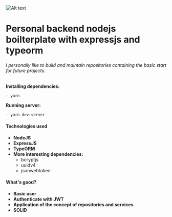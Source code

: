 ![Alt text](https://github.com/diegoMasin/maximumtech/blob/master/assets/img/logo-colorida.png)

# Personal backend nodejs boilterplate with expressjs and typeorm

###### I personally like to build and maintain repositories containing the basic start for future projects.

**Installing dependencies:**

```
- yarn
```

**Running server:**

```
- yarn dev:server
```

#### Technologies used

- **NodeJS**
- **ExpressJS**
- **TypeORM**
- **More interesting dependencies:**
  - bcryptjs
  - uuidv4
  - jsonwebtoken

#### What's good?

- **Basic user**
- **Authenticate with JWT**
- **Application of the concept of repositories and services**
- **SOLID**
